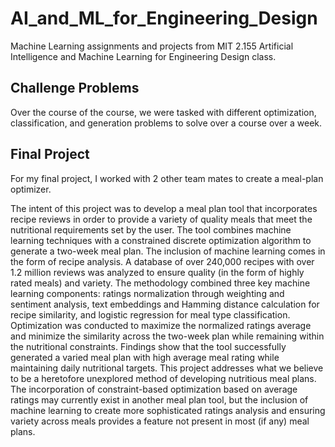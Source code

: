 # AI_and_ML_for_Engineering_Design
Machine Learning assignments and projects from MIT 2.155 Artificial Intelligence and Machine Learning for Engineering Design class.

## Challenge Problems
Over the course of the course, we were tasked with different optimization, classification, and generation problems to solve over a course over a week.

## Final Project
For my final project, I worked with 2 other team mates to create a meal-plan optimizer.

The intent of this project was to develop a meal plan tool that incorporates recipe reviews in order to provide a variety of quality meals that meet the nutritional requirements set by the user. The tool combines machine learning techniques with a constrained discrete optimization algorithm to generate a two-week meal plan. 
The inclusion of machine learning comes in the form of recipe analysis. A database of over 240,000 recipes with over 1.2 million reviews was analyzed to ensure quality (in the form of highly rated meals) and variety. 
The methodology combined three key machine learning components: ratings normalization through weighting and sentiment analysis, text embeddings and Hamming distance calculation for recipe similarity, and logistic regression for meal type classification. Optimization was conducted to maximize the normalized ratings average and minimize the similarity across the two-week plan while remaining within the nutritional constraints. 
Findings show that the tool successfully generated a varied meal plan with high average meal rating while maintaining daily nutritional targets. 
This project addresses what we believe to be a heretofore unexplored method of developing nutritious meal plans. The incorporation of constraint-based optimization based on average ratings may currently exist in another meal plan tool, but the inclusion of machine learning to create more sophisticated ratings analysis and ensuring variety across meals provides a feature not present in most (if any) meal plans. 


